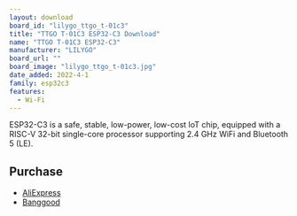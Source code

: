 ```yaml
---
layout: download
board_id: "lilygo_ttgo_t-01c3"
title: "TTGO T-01C3 ESP32-C3 Download"
name: "TTGO T-01C3 ESP32-C3"
manufacturer: "LILYGO"
board_url: ""
board_image: "lilygo_ttgo_t-01c3.jpg"
date_added: 2022-4-1
family: esp32c3
features:
  - Wi-Fi
---
```


ESP32-C3 is a safe, stable, low-power, low-cost IoT chip, equipped with a RISC-V 32-bit single-core processor supporting 2.4 GHz WiFi and Bluetooth 5 (LE).

## Purchase

* [AliExpress](https://www.aliexpress.com/item/1005003538055090.html)
* [Banggood](https://usa.banggood.com/LILYGO-TTGO-T-01C3-ESP32-C3-WIFI-Bluetooth-5_0-IPEX-Antenna-For-ESP-01-With-External-Antenna-Base-p-1924872.html)
